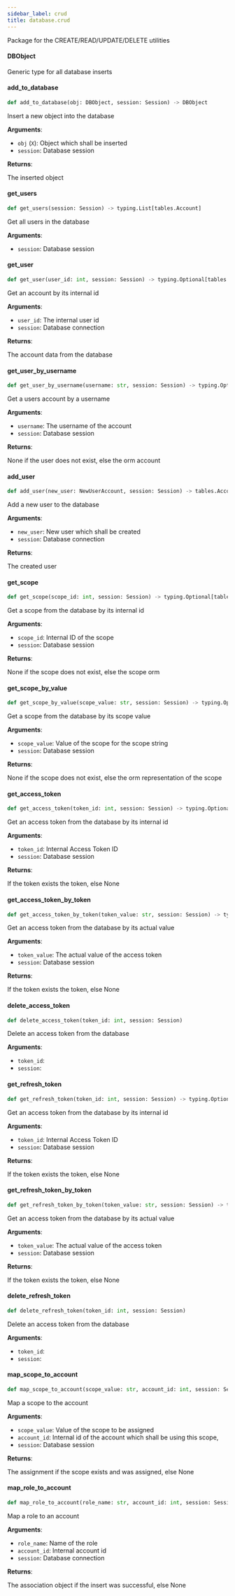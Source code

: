 ```yaml
---
sidebar_label: crud
title: database.crud
---
```


Package for the CREATE/READ/UPDATE/DELETE utilities


#### DBObject

Generic type for all database inserts


#### add\_to\_database

```python
def add_to_database(obj: DBObject, session: Session) -> DBObject
```

Insert a new object into the database

**Arguments**:

- `obj` (`X`): Object which shall be inserted
- `session`: Database session

**Returns**:

The inserted object

#### get\_users

```python
def get_users(session: Session) -> typing.List[tables.Account]
```

Get all users in the database

**Arguments**:

- `session`: Database session

#### get\_user

```python
def get_user(user_id: int, session: Session) -> typing.Optional[tables.Account]
```

Get an account by its internal id

**Arguments**:

- `user_id`: The internal user id
- `session`: Database connection

**Returns**:

The account data from the database

#### get\_user\_by\_username

```python
def get_user_by_username(username: str, session: Session) -> typing.Optional[tables.Account]
```

Get a users account by a username

**Arguments**:

- `username`: The username of the account
- `session`: Database session

**Returns**:

None if the user does not exist, else the orm account

#### add\_user

```python
def add_user(new_user: NewUserAccount, session: Session) -> tables.Account
```

Add a new user to the database

**Arguments**:

- `new_user`: New user which shall be created
- `session`: Database connection

**Returns**:

The created user

#### get\_scope

```python
def get_scope(scope_id: int, session: Session) -> typing.Optional[tables.Scope]
```

Get a scope from the database by its internal id

**Arguments**:

- `scope_id`: Internal ID of the scope
- `session`: Database session

**Returns**:

None if the scope does not exist, else the scope orm

#### get\_scope\_by\_value

```python
def get_scope_by_value(scope_value: str, session: Session) -> typing.Optional[tables.Scope]
```

Get a scope from the database by its scope value

**Arguments**:

- `scope_value`: Value of the scope for the scope string
- `session`: Database session

**Returns**:

None if the scope does not exist, else the orm representation of the scope

#### get\_access\_token

```python
def get_access_token(token_id: int, session: Session) -> typing.Optional[tables.AccessToken]
```

Get an access token from the database by its internal id

**Arguments**:

- `token_id`: Internal Access Token ID
- `session`: Database session

**Returns**:

If the token exists the token, else None

#### get\_access\_token\_by\_token

```python
def get_access_token_by_token(token_value: str, session: Session) -> typing.Optional[tables.AccessToken]
```

Get an access token from the database by its actual value

**Arguments**:

- `token_value`: The actual value of the access token
- `session`: Database session

**Returns**:

If the token exists the token, else None

#### delete\_access\_token

```python
def delete_access_token(token_id: int, session: Session)
```

Delete an access token from the database

**Arguments**:

- `token_id`: 
- `session`: 

#### get\_refresh\_token

```python
def get_refresh_token(token_id: int, session: Session) -> typing.Optional[tables.RefreshToken]
```

Get an access token from the database by its internal id

**Arguments**:

- `token_id`: Internal Access Token ID
- `session`: Database session

**Returns**:

If the token exists the token, else None

#### get\_refresh\_token\_by\_token

```python
def get_refresh_token_by_token(token_value: str, session: Session) -> typing.Optional[tables.RefreshToken]
```

Get an access token from the database by its actual value

**Arguments**:

- `token_value`: The actual value of the access token
- `session`: Database session

**Returns**:

If the token exists the token, else None

#### delete\_refresh\_token

```python
def delete_refresh_token(token_id: int, session: Session)
```

Delete an access token from the database

**Arguments**:

- `token_id`: 
- `session`: 

#### map\_scope\_to\_account

```python
def map_scope_to_account(scope_value: str, account_id: int, session: Session) -> typing.Optional[tables.AccountToScope]
```

Map a scope to the account

**Arguments**:

- `scope_value`: Value of the scope to be assigned
- `account_id`: Internal id of the account which shall be using this scope,
- `session`: Database session

**Returns**:

The assignment if the scope exists and was assigned, else None

#### map\_role\_to\_account

```python
def map_role_to_account(role_name: str, account_id: int, session: Session)
```

Map a role to an account

**Arguments**:

- `role_name`: Name of the role
- `account_id`: Internal account id
- `session`: Database connection

**Returns**:

The association object if the insert was successful, else None

